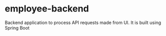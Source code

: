 # employee-backend
Backend application to process API requests made from UI. It is built using Spring Boot
